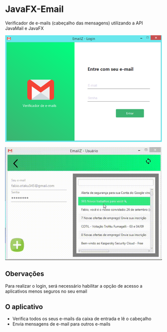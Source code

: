 # JavaFX-Email
Verificador de e-mails (cabeçalho das mensagens) utilizando a API JavaMail e JavaFX

![Tela de Login](https://github.com/FabioAugustoRodrigues/JavaFX-Email/blob/master/screenshots/Tela%20de%20login.png)

![Abrindo mensagens](https://github.com/FabioAugustoRodrigues/JavaFX-Email/blob/master/screenshots/mensagensCarregadas.gif)

## Obervações
Para realizar o login, será necessário habilitar a opção de acesso a aplicativos menos seguros no seu email

## O aplicativo
- Verifica todos os seus e-mails da caixa de entrada e lê o cabeçalho
- Envia mensagens de e-mail para outros e-mails
